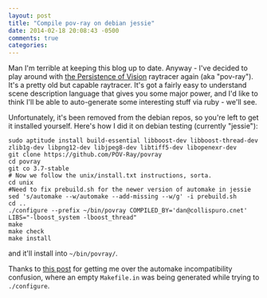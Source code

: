```yaml
---
layout: post
title: "Compile pov-ray on debian jessie"
date: 2014-02-18 20:08:43 -0500
comments: true
categories: 
---
```

Man I'm terrible at keeping this blog up to date. Anyway - I've decided to play
around with <a href="http://www.povray.org">the Persistence of Vision</a>
raytracer again (aka "pov-ray"). It's a pretty old but capable raytracer.
It's got a fairly easy to understand scene description language that gives you
some major power, and I'd like to think I'll be able to auto-generate some
interesting stuff via ruby - we'll see.

Unfortunately, it's been removed from the debian repos, so you're left to get
it installed yourself. Here's how I did it on debian testing (currently
"jessie"):

    sudo aptitude install build-essential libboost-dev libboost-thread-dev zlib1g-dev libpng12-dev libjpeg8-dev libtiff5-dev libopenexr-dev
    git clone https://github.com/POV-Ray/povray
    cd povray
    git co 3.7-stable
    # Now we follow the unix/install.txt instructions, sorta.
    cd unix
    #Need to fix prebuild.sh for the newer version of automake in jessie
    sed 's/automake --w/automake --add-missing --w/g' -i prebuild.sh
    cd ..
    ./configure --prefix ~/bin/povray COMPILED_BY='dan@collispuro.cnet' LIBS="-lboost_system -lboost_thread"
    make
    make check
    make install

and it'll install into `~/bin/povray/`.

Thanks to <a href="http://news.povray.org/povray.unix/thread/%3Cweb.52810591323e085d7a3e03fe0@news.povray.org%3E/">this post</a> for getting me over the automake incompatibility confusion, where an empty `Makefile.in` was being generated while trying to `./configure`.
